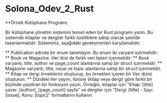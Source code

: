 # Solona_Odev_2_Rust
**Örnek Kütüphane Programı:

Bir kütüphane yönetim sistemini temsil eden bir Rust programı yazın. Bu sistemde kitaplar ve dergiler farklı özelliklere sahip olacak şekilde tasarlanmalıdır. Sisteminiz, aşağıdaki gereksinimleri karşılamalıdır:

** Publication adında bir enum tanımlayın. Bu enum iki varyant içermelidir: 
** Book ve Magazine. Her ikisi de farklı veri tipleri içermelidir:
** Book varyantı, title, author ve page_count alanlarına sahip bir struct içermelidir.
** Magazine varyantı, title, issue ve topic alanlarına sahip bir struct içermelidir.
** Kitap ve dergi örneklerini oluşturup, bu örnekleri içeren bir Vec<Publication> dizisi oluşturun.
** Dizideki her yayını, türüne (kitap veya dergi) göre farklı bir biçimde yazdıran bir fonksiyon yazın. 
Örneğin, kitaplar için "Kitap: [title] yazar: [author], [page_count] sayfa" ve dergiler için "Dergi: [title] - Sayı: [issue], Konu: [topic]" formatlarını kullanın.

